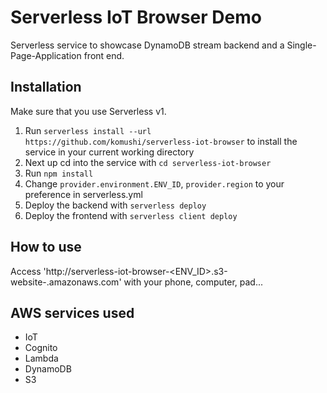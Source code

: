 # Serverless IoT Browser Demo

Serverless service to showcase DynamoDB stream backend and a Single-Page-Application front end.

## Installation

Make sure that you use Serverless v1.

1. Run `serverless install --url https://github.com/komushi/serverless-iot-browser` to install the service in your current working directory
2. Next up cd into the service with `cd serverless-iot-browser`
3. Run `npm install`
4. Change `provider.environment.ENV_ID`, `provider.region` to your preference in serverless.yml
5. Deploy the backend with `serverless deploy`
6. Deploy the frontend with `serverless client deploy`

## How to use

Access 'http://serverless-iot-browser-<ENV_ID>.s3-website-<region>.amazonaws.com' with your phone, computer, pad...

## AWS services used
- IoT
- Cognito
- Lambda
- DynamoDB
- S3